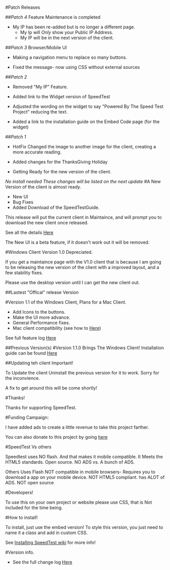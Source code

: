 #Patch Releases

##*Patch 4* Feature Maintenance is completed

 - My IP has been re-added but is no longer a different page. 
   - My Ip will *Only* show your Public IP Address.
   - My IP will be in the next version of the client.
   


##*Patch 3* Browser/Mobile UI 
 
 - Making a navigation menu to replace so many buttons. 
  
 - Fixed the message- now using CSS without external sources

##*Patch 2*

 - Removed "My IP" Feature. 
 
 - Added link to the Widget version of SpeedTest
 
 - Adjusted the wording on the widget to say "Powered By The Speed Test Project" reducing the text.
 
 - Added a link to the installation guide on the Embed Code page (for the widget)


##*Patch 1*

 - HotFix Changed the image to another image for the client, creating a more accurate reading.
 
 - Added changes for the ThanksGiving Holiday
 
 - Getting Ready for the new version of the client. 
 
 *No install needed These changes will be listed on the next update*
#A New Version of the client is almost ready.

 - New UI
 - Bug Fixes
 - Added Download of the SpeedTestGuide.
 
This release will put the current client in Maintaince, and will prompt you to download the new client once released. 

See all the details <a href="https://github.com/jdc20181/SpeedTest/wiki/Version-1.1.2-of-Windows-Client-Planning">Here</a>


The New UI is a beta feature, if it doesn't work out it will be removed. 


#Windows Client Version 1.0 Depreciated.

If you get a maintaince page with the V1.0 client that is because I am going to be releasing the new version of the client with a improved layout, and a few stability fixes. 

Please use the desktop version until I can get the new client out.

##Lastest "Offical" release Version

#Version 1.1 of the Windows Client, Plans for a Mac Client.  

 - Add Icons to the buttons. 
 - Make the UI more advance. 
 - General Performance fixes. 
 - Mac client compatibility (see how to <a href="https://github.com/jdc20181/SpeedTest/wiki/Mac-Client-Instructions!">Here</a>)
 
 See full feature log <a href="https://github.com/jdc20181/SpeedTest/wiki/Version-1.1.0">Here</a>
 
 
 
 ##Previous Version(s)
#Version 1.1.0 Brings The Windows Client!
Installation guide can be found <a href="https://github.com/jdc20181/SpeedTest/wiki/Downloading-And-Installing-the-Windows-Client">Here</a>


##Updating teh client Important!

To Update the client Uninstall the previous version for it to work. Sorry for the inconvience. 

A fix to get around this will be come shortly!



#Thanks!

Thanks for supporting SpeedTest. 


#Funding Campaign:

I have added ads to create a little revenue to take this project farther. 

You can also donate to this project by going <a href="http://jdc20181.github.io/SpeedTest/donate.html">here</a>



#SpeedTest Vs others

Speedtest uses NO flash. And that makes it mobile compatible. It Meets the HTML5 standards. Open source. NO ADS vs. A bunch of ADS.

Others Uses Flash NOT compatible in mobile browsers- Requires you to download a app on your mobile device. NOT HTML5 compliant. has ALOT of ADS. NOT open source



#Developers!

To use this on your own project or website please use CSS, that is Not included for the time being. 

#How to install!

To install, just use the embed version! To style this version, you just need to name it a class and add in custom CSS. 

See <a href="https://github.com/jdc20181/SpeedTest/wiki/Installing-SpeedTest">Installing SpeedTest wiki</a> for more info!


#Version info. 

- See the full change log <a href="https://github.com/jdc20181/SpeedTest/wiki/Change-Log">Here</a>
